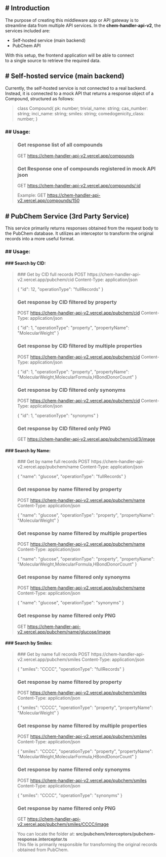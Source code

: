 <h2># Introduction</h2>

<p>The purpose of creating this middleware app or API gateway is to streamline data from multiple API services. 
In the <b>chem-handler-api-v2</b>, the services included are:</p>

<ul>
<li>Self-hosted service (main backend)</li>
<li>PubChem API</li>
</ul>

<p>
With this setup, the frontend application will be able to connect </br>
to a single source to retrieve the required data.
</p>

<h2># Self-hosted service (main backend)</h2>
<p>Currently, the self-hosted service is not connected to a real backend. Instead, it is connected to a mock API that returns a response object of a Compound, structured as follows:</p>
<blockquote>
class Compound{
  pk: number;
  trivial_name: string;
  cas_number: string;
  inci_name: string;
  smiles: string;
  comedogenicity_class: number;
}
</blockquote>
<h3>## Usage:</h3>
<blockquote>

### Get response list of all compounds

GET https://chem-handler-api-v2.vercel.app/compounds

### Get Response one of compounds registered in mock API json

GET https://chem-handler-api-v2.vercel.app/compounds/:id

Example:
GET https://chem-handler-api-v2.vercel.app/compounds/150

</blockquote>

<h2># PubChem Service (3rd Party Service)</h2>
<p>This service primarily returns responses obtained from the request body to the PubChem database. It utilizes an interceptor to transform the original records into a more useful format.</p>

<h3>## Usage:</h3>
<h4>### Search by CID:</h4>
<blockquote>
### Get by CID full records
POST https://chem-handler-api-v2.vercel.app/pubchem/cid
Content-Type: application/json

{
"id": 12,
"operationType": "fullRecords"
}

### Get response by CID filtered by property

POST https://chem-handler-api-v2.vercel.app/pubchem/cid
Content-Type: application/json

{
"id": 1,
"operationType": "property",
"propertyName": "MolecularWeight"
}

### Get response by CID filtered by multiple properties

POST https://chem-handler-api-v2.vercel.app/pubchem/cid
Content-Type: application/json

{
"id": 1,
"operationType": "property",
"propertyName": "MolecularWeight,MolecularFormula,HBondDonorCount"
}

### Get response by CID filtered only synonyms

POST https://chem-handler-api-v2.vercel.app/pubchem/cid
Content-Type: application/json

{
"id": 1,
"operationType": "synonyms"
}

### Get response by CID filtered only PNG

GET https://chem-handler-api-v2.vercel.app/pubchem/cid/3/image

</blockquote>

<h4>### Search by Name:</h4>
<blockquote>
### Get by name full records
POST https://chem-handler-api-v2.vercel.app/pubchem/name
Content-Type: application/json

{
"name": "glucose",
"operationType": "fullRecords"
}

### Get response by name filtered by property

POST https://chem-handler-api-v2.vercel.app/pubchem/name
Content-Type: application/json

{
"name": "glucose",
"operationType": "property",
"propertyName": "MolecularWeight"
}

### Get response by name filtered by multiple properties

POST https://chem-handler-api-v2.vercel.app/pubchem/name
Content-Type: application/json

{
"name": "glucose",
"operationType": "property",
"propertyName": "MolecularWeight,MolecularFormula,HBondDonorCount"
}

### Get response by name filtered only synonyms

POST https://chem-handler-api-v2.vercel.app/pubchem/name
Content-Type: application/json

{
"name": "glucose",
"operationType": "synonyms"
}

### Get response by name filtered only PNG

GET https://chem-handler-api-v2.vercel.app/pubchem/name/glucose/image

</blockquote>

<h4>### Search by Smiles:</h4>
<blockquote>
### Get by name full records
POST https://chem-handler-api-v2.vercel.app/pubchem/smiles
Content-Type: application/json

{
"smiles": "CCCC",
"operationType": "fullRecords"
}

### Get response by name filtered by property

POST https://chem-handler-api-v2.vercel.app/pubchem/smiles
Content-Type: application/json

{
"smiles": "CCCC",
"operationType": "property",
"propertyName": "MolecularWeight"
}

### Get response by name filtered by multiple properties

POST https://chem-handler-api-v2.vercel.app/pubchem/smiles
Content-Type: application/json

{
"smiles": "CCCC",
"operationType": "property",
"propertyName": "MolecularWeight,MolecularFormula,HBondDonorCount"
}

### Get response by name filtered only synonyms

POST https://chem-handler-api-v2.vercel.app/pubchem/smiles
Content-Type: application/json

{
"smiles": "CCCC",
"operationType": "synonyms"
}

### Get response by name filtered only PNG

GET https://chem-handler-api-v2.vercel.app/pubchem/smiles/CCCC/image

</blockquote>

<blockquote>
You can locate the folder at: <b>src/pubchem/interceptors/pubchem-response.interceptor.ts</b> <br>
This file is primarily responsible for transforming the original records obtained from PubChem.</blockquote>
